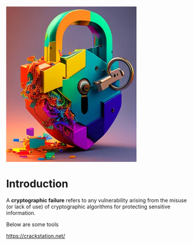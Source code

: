 ![](Pasted%20image%2020241128095824.png)

# Introduction

A **cryptographic failure** refers to any vulnerability arising from the misuse (or lack of use) of cryptographic algorithms for protecting sensitive information.

Below are some tools 

<https://crackstation.net/>

